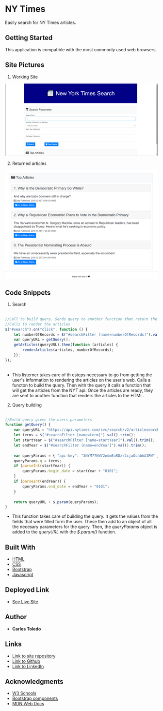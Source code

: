 # NY Times

Easily search for NY Times articles.

## Getting Started

This application is compatible with the most commonly used web browsers.

## Site Pictures

1. Working Site

![Site](assets/images/live.gif)

2. Returned articles

![Site](assets/images/articles.png)


## Code Snippets


1. Search

```javascript

//Call to build query. Sends query to another function that return the articles according to the query. 
//Calls to render the articles
$("#search").on("click", function () {
    let numberOfRecords = $("#searchFilter [name=numberOfRecords]").val().trim();
    var queryURL = getQuery();
    getArticles(queryURL).then(function (articles) {
        renderArticles(articles, numberOfRecords);
    });
});
    
```
* This listerner takes care of th esteps necessary to go from getting the user's information to rendering the articles on the user's web. Calls a functon to build the query. Then with the query it calls a function that will get the articles from the NYT api. Once the articles are ready, they are sent to another function that renders the articles to the HTML.


2. Query building

```javascript

//Build query given the users parameters
function getQuery() {
    var queryURL = "https://api.nytimes.com/svc/search/v2/articlesearch.json?";
    let terms = $("#searchFilter [name=term]").val().trim();
    let startYear = $("#searchFilter [name=startYear]").val().trim();
    let endYear = $("#searchFilter [name=endYear]").val().trim();

    var queryParams = { "api-key": "3NYM77KW72ndmEaRDzr2cjaOcabhAIRW" };
    queryParams.q = terms;
    if (parseInt(startYear)) {
        queryParams.begin_date = startYear + "0101";
    }
    if (parseInt(endYear)) {
        queryParams.end_date = endYear + "0101";
    }

    return queryURL + $.param(queryParams);
}

```
* This function takes care of building the query. It gets the values from the fields that were filled form the user. These then add to an object of all the necesary parameters for the query. Then, the _queryParams_ object is added to the _queryURL_ with the _$.param()_ function.


## Built With

* [HTML](https://developer.mozilla.org/en-US/docs/Web/HTML)
* [CSS](https://developer.mozilla.org/en-US/docs/Web/CSS)
* [Bootstrap](https://getbootstrap.com/)
* [Javascript](https://www.javascript.com/)

## Deployed Link

* [See Live Site](https://kqarlos.github.io/ny-times)

## Author

 * **Carlos Toledo** 

## Links

- [Link to site repository](https://github.com/kqarlos/ny-times)
- [Link to Github](https://www.github.com/kqarlos)
- [Link to LinkedIn](https://www.linkedin.com/in/carlos-toledo415/)


## Acknowledgments

* [W3 Schools](https://www.w3schools.com/)
* [Bootstrap components](https://getbootstrap.com/docs/4.4/components/navbar/)
* [MDN Web Docs](https://developer.mozilla.org/en-US/docs/Web/API/Document_Object_Model)